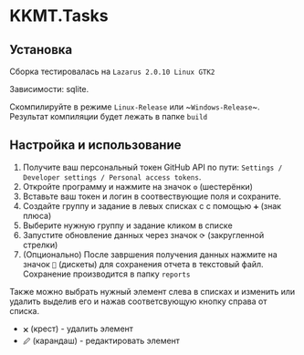 # KKMT.Tasks

## Установка
Сборка тестировалась на `Lazarus 2.0.10 Linux GTK2`

Зависимости: sqlite.

Скомпилируйте в режиме `Linux-Release` или ~`Windows-Release`~. Результат компиляции будет лежать в папке `build`

## Настройка и использование
1. Получите ваш персональный токен GitHub API по пути: `Settings / Developer settings / Personal access tokens`.
2. Откройте программу и нажмите на значок `⚙` (шестерёнки)
3. Вставьте ваш токен и логин в соотвествующие поля и сохраните.
4. Создайте группу и задание в левых списках c с помощью `➕` (знак плюса)
5. Выберите нужную группу и задание кликом в списке
6. Запустите обновление данных через значок `⟳` (закругленной стрелки)
7. (Опционально) После завршения получения данных нажмите на значок `💾` (дискеты) для сохранения отчета в текстовый файл. Сохранение производится в папку `reports`

Также можно выбрать нужный элемент слева в списках и изменить или удалить выделив его и нажав соответсвующую кнопку справа от списка.
- `🗙` (крест) - удалить элемент
- `🖉` (карандаш) - редактировать элемент
